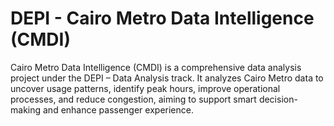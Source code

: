 # DEPI - Cairo Metro Data Intelligence (CMDI)
Cairo Metro Data Intelligence (CMDI) is a comprehensive data analysis project under the DEPI – Data Analysis track. It analyzes Cairo Metro data to uncover usage patterns, identify peak hours, improve operational processes, and reduce congestion, aiming to support smart decision-making and enhance passenger experience.
